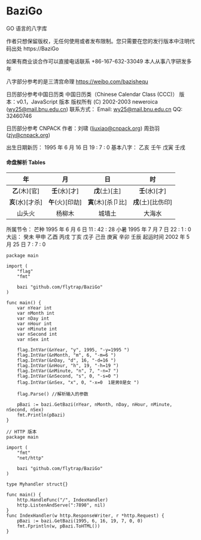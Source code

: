 # BaziGo

GO 语言的八字库

作者只想保留版权，无任何使用或者发布限制。您只需要在您的发行版本中注明代码出处
https://BaziGo

如果有商业谈合作可以直接电话联系
+86-167-632-33049
本人从事八字研发多年

八字部分参考的是三清宫命理
https://weibo.com/bazishequ

日历部分参考中国日历类
中国日历类（Chinese Calendar Class (CCC)）
版本：v0.1，JavaScript 版本
版权所有 (C) 2002-2003 neweroica (wy25@mail.bnu.edu.cn)
联系方式： Email: wy25@mail.bnu.edu.cn
QQ: 32460746

日历部分参考 CNPACK
作者：刘啸 (liuxiao@cnpack.org)
周劲羽(zjy@cnpack.org)

出生日期新历： 1995 年 6 月 16 日 19 : 7 : 0
基本八字： 乙亥 壬午 戊寅 壬戌

#### 命盘解析 Tables

|        年        |        月        |         日         |         时         |
| :--------------: | :--------------: | :----------------: | :----------------: |
|  **乙**(木)[官]  |  **壬**(水)[才]  |   **戊**(土)[主]   |   **壬**(水)[才]   |
| **亥**(水)[才杀] | **午**(火)[印劫] | **寅**(木)[杀卩比] | **戌**(土)[比伤印] |
|      山头火      |      杨柳木      |       城墙土       |       大海水       |

所属节令：
芒种 1995 年 6 月 6 日 11 : 42 : 28
小暑 1995 年 7 月 7 日 22 : 1 : 0
大运： 癸未 甲申 乙酉 丙戌 丁亥 戊子 己丑 庚寅 辛卯 壬辰
起运时间 2002 年 5 月 25 日 7 : 7 : 0

```
package main

import (
	"flag"
	"fmt"

	bazi "github.com/flytrap/BaziGo"
)

func main() {
	var nYear int
	var nMonth int
	var nDay int
	var nHour int
	var nMinute int
	var nSecond int
	var nSex int

	flag.IntVar(&nYear, "y", 1995, "-y=1995 ")
	flag.IntVar(&nMonth, "m", 6, "-m=6 ")
	flag.IntVar(&nDay, "d", 16, "-d=16 ")
	flag.IntVar(&nHour, "h", 19, "-h=19 ")
	flag.IntVar(&nMinute, "n", 7, "-n=7 ")
	flag.IntVar(&nSecond, "s", 0, "-s=0 ")
	flag.IntVar(&nSex, "x", 0, "-x=0  1是男0是女 ")

	flag.Parse() //解析输入的参数

	pBazi := bazi.GetBazi(nYear, nMonth, nDay, nHour, nMinute, nSecond, nSex)
	fmt.Println(pBazi)
}
```

```
// HTTP 版本
package main

import (
	"fmt"
	"net/http"

	bazi "github.com/flytrap/BaziGo"
)

type Myhandler struct{}

func main() {
	http.HandleFunc("/", IndexHandler)
	http.ListenAndServe(":7890", nil)
}
func IndexHandler(w http.ResponseWriter, r *http.Request) {
	pBazi := bazi.GetBazi(1995, 6, 16, 19, 7, 0, 0)
	fmt.Fprintln(w, pBazi.ToHTML())
}
```

